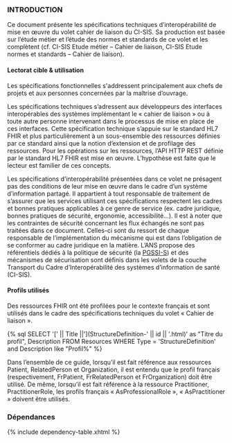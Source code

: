 ### INTRODUCTION

Ce document présente les spécifications techniques d’interopérabilité de mise en œuvre du volet cahier de liaison du CI-SIS. Sa production est basée sur l’étude métier et l’étude des normes et standards de ce volet et les complètent (cf. CI-SIS Etude métier – Cahier de liaison, CI-SIS Etude normes et standards – Cahier de liaison).

#### Lectorat cible & utilisation

Les spécifications fonctionnelles s'addressent principalement aux chefs de projets et aux personnes concernées par la maîtrise d’ouvrage.

Les spécifications techniques s’adressent aux développeurs des interfaces interopérables des systèmes implémentant le « cahier de liaison » ou à toute autre personne intervenant dans le processus de mise en place de ces interfaces.
Cette spécification technique s’appuie sur le standard HL7 FHIR et plus particulièrement à un sous-ensemble des ressources définies par ce standard ainsi que la notion d’extension et de profilage des ressources. Pour les opérations sur les ressources, l’API HTTP REST définie par le standard HL7 FHIR est mise en œuvre. L’hypothèse est faite que le lecteur est familier de ces concepts.

Les spécifications d’interopérabilité présentées dans ce volet ne présagent pas des conditions de leur mise en œuvre dans le cadre d’un système d’information partagé. Il appartient à tout responsable de traitement de s’assurer que les services utilisant ces spécifications respectent les cadres et bonnes pratiques applicables à ce genre de service (ex. cadre juridique, bonnes pratiques de sécurité, ergonomie, accessibilité…).
Il est à noter que les contraintes de sécurité concernant les flux échangés ne sont pas traitées dans ce document. Celles-ci sont du ressort de chaque responsable de l’implémentation du mécanisme qui est dans l’obligation de se conformer au cadre juridique en la matière. L’ANS propose des référentiels dédiés à la politique de sécurité (la [PGSSI-S](https://esante.gouv.fr/produits-services/pgssi-s)) et des mécanismes de sécurisation sont définis dans les volets de la couche Transport  du Cadre d’Interopérabilité des systèmes d’information de santé (CI-SIS).

#### Profils utilisés

Des ressources FHIR ont été profilées pour le contexte français et sont utilisés dans le cadre des spécifications techniques du volet « Cahier de liaison ».

{% sql SELECT '[' || Title ||'](StructureDefinition-' || id || '.html)' as "Titre du profil", Description FROM Resources WHERE Type = 'StructureDefinition' and Description like "Profil%" %}

Dans l’ensemble de ce guide, lorsqu’il est fait référence aux ressources Patient, RelatedPerson et Organization, il est entendu que le profil français (respectivement, FrPatient, FrRelatedPerson et FrOrganization) doit être utilisé.
De même, lorsqu’il est fait référence à la ressource Practitioner, PractitionerRole, les profils français « AsProfessionalRole », « AsPractitioner » doivent être utilisés.

### Dépendances

{% include dependency-table.xhtml %}
